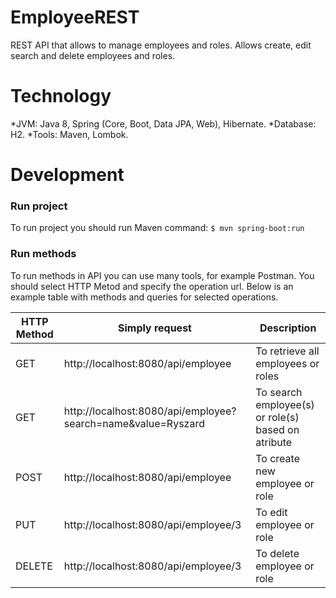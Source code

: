 # EmployeeREST
REST API that allows to manage employees and roles. Allows create, edit search and delete employees and roles.

# Technology
*JVM: Java 8, Spring (Core, Boot, Data JPA, Web), Hibernate.
*Database: H2.
*Tools: Maven, Lombok.

# Development
### Run project
To run project you should run Maven command:
`$ mvn spring-boot:run`

### Run methods
To run methods in API you can use many tools, for example Postman. You should select HTTP Metod and specify the operation url. Below is an example table with methods and queries for selected operations.

|HTTP Method   | Simply request |Description |
| ------------- | ------------- | ------------- |
| GET  | http://localhost:8080/api/employee  | To retrieve all employees or roles |  
| GET  | http://localhost:8080/api/employee?search=name&value=Ryszard  | To search employee(s) or role(s) based on atribute |
| POST  | http://localhost:8080/api/employee  | To create new employee or role |
| PUT  | http://localhost:8080/api/employee/3  | To edit employee or role |
| DELETE  | http://localhost:8080/api/employee/3  | To delete employee or role |
